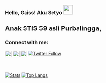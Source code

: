 <!--
**setyodwi/setyodwi** is a ✨ _special_ ✨ repository because its `README.md` (this file) appears on your GitHub profile.
<img align="center" src="https://github-readme-stats.vercel.app/api/top-langs/?username=setyodwi&hide=blade,html&theme=tokyonight" />
-->

### Hello, Gaiss! Aku Setyo <img src="https://raw.githubusercontent.com/MartinHeinz/MartinHeinz/master/wave.gif" width="30px">

## Anak STIS 59 asli Purbalingga,

### Connect with me:

[<img align="left" alt="setyodwi | WhatsApp" width="22px" src="https://cdn.jsdelivr.net/npm/simple-icons@v3/icons/whatsapp.svg" />][wa]
[<img align="left" alt="setyodwi | Twitter" width="22px" src="https://cdn.jsdelivr.net/npm/simple-icons@v3/icons/twitter.svg" />][twitter]
[<img align="left" alt="setyodwi | Instagram" width="22px" src="https://cdn.jsdelivr.net/npm/simple-icons@v3/icons/instagram.svg" />][instagram]

[![Twitter Follow](https://img.shields.io/twitter/follow/settyoo_ds?color=1DA1F2&logo=twitter&style=for-the-badge)](https://twitter.com/intent/follow?original_referer=https%3A%2F%2Fgithub.com%2Fsettyoo_ds&screen_name=settyoo_ds)

<br />

###

[![Stats](https://github-readme-stats.vercel.app/api?username=setyodwi&theme=tokyonight&show_icons=true&line_height=27)](https://github.com/setyodwi/setyodwi)
[![Top Langs](https://github-readme-stats.vercel.app/api/top-langs/?username=setyodwi&hide=blade,html&theme=tokyonight)](https://github.com/setyodwi/setyodwi)

[twitter]: https://twitter.com/settyoo_ds
[wa]: https://wa.me/089670481840
[instagram]: https://instagram.com/setyo.si
